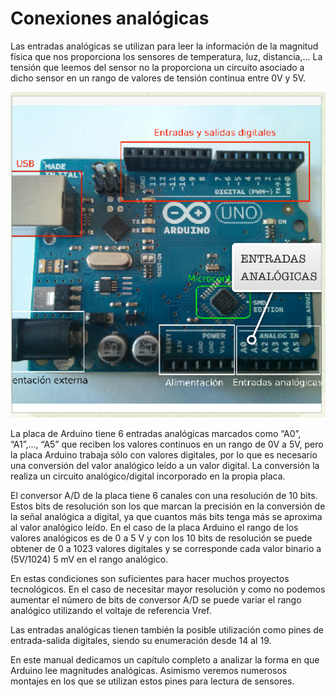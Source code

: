# Conexiones analógicas

Las entradas analógicas se utilizan para leer la información de la magnitud física que nos proporciona los sensores de temperatura, luz, distancia,... La tensión que leemos del sensor no la proporciona un circuito asociado a dicho sensor en un rango de valores de tensión continua entre 0V y 5V.

![](img/Captura_de_pantalla_2015-05-19_a_las_12.10.54.png)  


La placa de Arduino tiene 6 entradas analógicas marcados como “A0”, “A1”,..., “A5” que reciben los valores continuos en un rango de 0V a 5V, pero la placa Arduino trabaja sólo con valores digitales, por lo que es necesario una conversión del valor analógico leído a un valor digital. La conversión la realiza un circuito analógico/digital incorporado en la propia placa.

El conversor A/D de la placa tiene 6 canales con una resolución de 10 bits. Estos bits de resolución son los que marcan la precisión en la conversión de la señal analógica a digital, ya que cuantos más bits tenga más se aproxima al valor analógico leído. En el caso de la placa Arduino el rango de los valores analógicos es de 0 a 5 V y con los 10 bits de resolución se puede obtener de 0 a 1023 valores digitales y se corresponde cada valor binario a \(5V/1024\) 5 mV en el rango analógico.

En estas condiciones son suficientes para hacer muchos proyectos tecnológicos. En el caso de necesitar mayor resolución y como no podemos aumentar el número de bits de conversor A/D se puede variar el rango analógico utilizando el voltaje de referencia Vref.

Las entradas analógicas tienen también la posible utilización como pines de entrada-salida digitales, siendo su enumeración desde 14 al 19.

En este manual dedicamos un capítulo completo a analizar la forma en que Arduino lee magnitudes analógicas. Asimismo veremos numerosos montajes en los que se utilizan estos pines para lectura de sensores.

